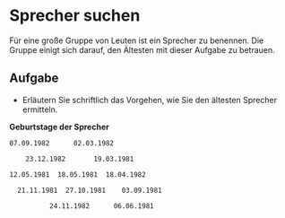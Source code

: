 # Sprecher suchen

<div class="grid"><div>

Für eine große Gruppe von Leuten ist ein Sprecher zu benennen. Die Gruppe einigt
sich darauf, den Ältesten mit dieser Aufgabe zu betrauen.

## Aufgabe

- Erläutern Sie schriftlich das Vorgehen, wie Sie den ältesten Sprecher
  ermitteln.

</div><div>

**Geburtstage der Sprecher**

```
07.09.1982      02.03.1982

    23.12.1982       19.03.1981

12.05.1981  18.05.1981  18.04.1982

  21.11.1981  27.10.1981    03.09.1981

          24.11.1982      06.06.1981
```

</div></div>
